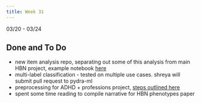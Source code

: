 ```yaml
---
title: Week 31
---
```


03/20 - 03/24

## Done and To Do
* new item analysis repo, separating out some of this analysis from main HBN project, example notebook [here](../notebooks/1.0.mk.visualize.html)
* multi-label classification - tested on multiple use cases. shreya will submit pull request to pydra-ml
* preprocessing for ADHD + professions project, [steps outlined here](https://docs.google.com/document/d/1XHfzZfYWWTyBBXoaoCP8GV7GkbRlqR5-y0PlxnH0GrM/edit?usp=sharing)
* spent some time reading to compile narrative for HBN phenotypes paper